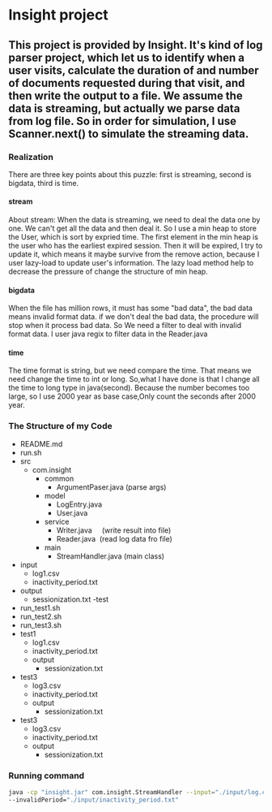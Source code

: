 # Insight project
## This project is provided by Insight. It's kind of log parser project, which let us to identify when a user visits, calculate the duration of and number of documents requested during that visit, and then write the output to a file. We assume the data is streaming, but actually we parse data from log file. So in order for simulation, I use Scanner.next() to simulate the streaming data. 

### Realization
There are three key points about this puzzle: first is streaming, second is bigdata, third is time. 

#### stream
About stream: When the data is streaming, we need to deal the data one by one. We can't get all the data and then deal it. So I use a min heap to store the User, which is sort by expried time. The first element in the min heap is the user who has the earliest expired session. Then it will be expired, I try to update it, which means it maybe survive from the remove action, because I user lazy-load to update user's information. The lazy load method help to decrease the pressure of change the structure of min heap.

#### bigdata
When the file has million rows, it must has some "bad data", the bad data means invalid format data. if we don't deal the bad data, the procedure will stop when it process bad data. So We need a filter to deal with invalid format data. I user java regix to filter data in the Reader.java

#### time
The time format is string, but we need compare the time. That means we need change the time to int or long. So,what I have done is that I change all the time to long type in java(second). Because the number becomes too large, so I use 2000 year as base case,Only count the seconds after 2000 year.


### The Structure of my Code
- README.md 
- run.sh
- src
  - com.insight
    - common
      - ArgumentPaser.java                 (parse args)
    - model
      - LogEntry.java      
      - User.java
    - service
      - Writer.java                        (write result into file)
      - Reader.java                        (read log data fro file)
    - main
      - StreamHandler.java                 (main class)
- input
  - log1.csv
  - inactivity_period.txt
- output
  - sessionization.txt
-test
 - run_test1.sh
 - run_test2.sh
 - run_test3.sh
 - test1
   - log1.csv
   - inactivity_period.txt
   - output
     - sessionization.txt
  - test3
    - log3.csv
    - inactivity_period.txt
    - output
      - sessionization.txt
  - test3
    - log3.csv
    - inactivity_period.txt
    - output
      - sessionization.txt   
     
### Running command
```sh
java -cp "insight.jar" com.insight.StreamHandler --input="./input/log.csv" --output="./output/sessionization.txt" 
--invalidPeriod="./input/inactivity_period.txt"
```

